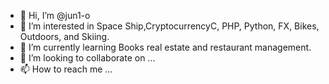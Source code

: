 - 👋 Hi, I’m @jun1-o
- 👀 I’m interested in Space Ship,CryptocurrencyC, PHP, Python, FX, Bikes, Outdoors, and Skiing.
- 🌱 I’m currently learning Books  real estate and restaurant management.
- 💞️ I’m looking to collaborate on ...
- 📫 How to reach me ...

<!---
jun1-o/jun1-o is a ✨ special ✨ repository because its `README.md` (this file) appears on your GitHub profile.
You can click the Preview link to take a look at your changes.
--->

